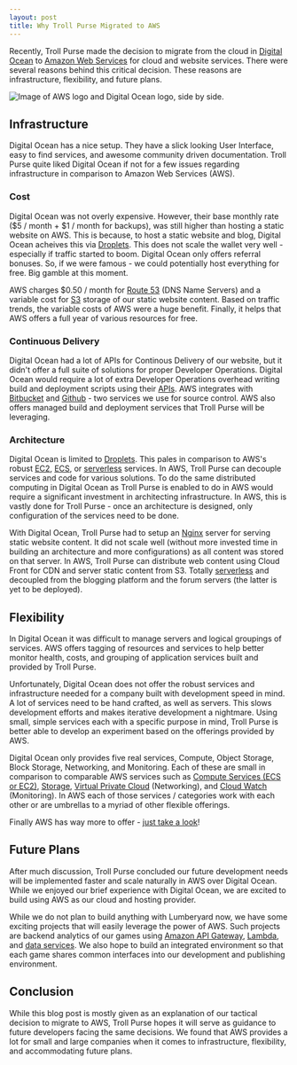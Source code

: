 ```yaml
---
layout: post
title: Why Troll Purse Migrated to AWS
---
```


Recently, Troll Purse made the decision to migrate from the cloud in [Digital Ocean](https://www.digitalocean.com/) to [Amazon Web Services](https://aws.amazon.com/) for cloud and website services. There were several reasons behind this critical decision. These reasons are infrastructure, flexibility, and future plans.

![Image of AWS logo and Digital Ocean logo, side by side.](https://raw.githubusercontent.com/trollpurse/trollpurse-blog/master/images/aws-v-do.png "AWS over Digital Ocean")

## Infrastructure

Digital Ocean has a nice setup. They have a slick looking User Interface, easy to find services, and awesome community driven documentation. Troll Purse quite liked Digital Ocean if not for a few issues regarding infrastructure in comparison to Amazon Web Services (AWS).

### Cost

Digital Ocean was not overly expensive. However, their base monthly rate ($5 / month + $1 / month for backups), was still higher than hosting a static website on AWS. This is because, to host a static website and blog, Digital Ocean acheives this via [Droplets](https://www.digitalocean.com/products/compute/). This does not scale the wallet very well - especially if traffic started to boom. Digital Ocean only offers referral bonuses. So, if we were famous - we could potentially host everything for free. Big gamble at this moment.

AWS charges $0.50 / month for [Route 53](https://aws.amazon.com/route53/) (DNS Name Servers) and a variable cost for [S3](https://aws.amazon.com/s3/) storage of our static website content. Based on traffic trends, the variable costs of AWS were a huge benefit. Finally, it helps that AWS offers a full year of various resources for free.

### Continuous Delivery

Digital Ocean had a lot of APIs for Continous Delivery of our website, but it didn't offer a full suite of solutions for proper Developer Operations. Digital Ocean would require a lot of extra Developer Operations overhead writing build and deployment scripts using their [APIs](https://developers.digitalocean.com/documentation/v2/). AWS integrates with [Bitbucket](https://bitbucket.org/) and [Github](https://github.com/) - two services we use for source control. AWS also offers managed build and deployment services that Troll Purse will be leveraging.

### Architecture

Digital Ocean is limited to [Droplets](https://www.digitalocean.com/products/compute/). This pales in comparison to AWS's robust [EC2](https://aws.amazon.com/ec2/), [ECS](https://aws.amazon.com/ecs/), or [serverless](https://aws.amazon.com/serverless/) services. In AWS, Troll Purse can decouple services and code for various solutions. To do the same distributed computing in Digital Ocean as Troll Purse is enabled to do in AWS would require a significant investment in architecting infrastructure. In AWS, this is vastly done for Troll Purse - once an architecture is designed, only configuration of the services need to be done.

With Digital Ocean, Troll Purse had to setup an [Nginx](https://www.nginx.com/) server for serving static website content. It did not scale well (without more invested time in building an architecture and more configurations) as all content was stored on that server. In AWS, Troll Purse can distribute web content using Cloud Front for CDN and server static content from S3. Totally [serverless](https://aws.amazon.com/serverless/) and decoupled from the blogging platform and the forum servers (the latter is yet to be deployed).

## Flexibility

In Digital Ocean it was difficult to manage servers and logical groupings of services. AWS offers tagging of resources and services to help better monitor health, costs, and grouping of application services built and provided by Troll Purse.

Unfortunately, Digital Ocean does not offer the robust services and infrastructure needed for a company built with development speed in mind. A lot of services need to be hand crafted, as well as servers. This slows development efforts and makes iterative development a nightmare. Using small, simple services each with a specific purpose in mind, Troll Purse is better able to develop an experiment based on the offerings provided by AWS.

Digital Ocean only provides five real services, Compute, Object Storage, Block Storage, Networking, and Monitoring. Each of these are small in comparison to comparable AWS services such as [Compute Services (ECS or EC2)](https://aws.amazon.com/products/compute/), [Storage](https://aws.amazon.com/products/storage/), [Virtual Private Cloud](https://aws.amazon.com/products/networking/) (Networking), and [Cloud Watch](https://aws.amazon.com/cloudwatch/) (Monitoring). In AWS each of those services / categories work with each other or are umbrellas to a myriad of other flexible offerings.

Finally AWS has way more to offer - [just take a look](https://aws.amazon.com/)!

## Future Plans

After much discussion, Troll Purse concluded our future development needs will be implemented faster and scale naturally in AWS over Digital Ocean. While we enjoyed our brief experience with Digital Ocean, we are excited to build using AWS as our cloud and hosting provider.

While we do not plan to build anything with Lumberyard now, we have some exciting projects that will easily leverage the power of AWS. Such projects are backend analytics of our games using [Amazon API Gateway](https://aws.amazon.com/api-gateway/), [Lambda](https://aws.amazon.com/api-gateway/), and [data services](https://aws.amazon.com/products/databases/). We also hope to build an integrated environment so that each game shares common interfaces into our development and publishing environment. 

## Conclusion

While this blog post is mostly given as an explanation of our tactical decision to migrate to AWS, Troll Purse hopes it will serve as guidance to future developers facing the same decisions. We found that AWS provides a lot for small and large companies when it comes to infrastructure, flexibility, and accommodating future plans.